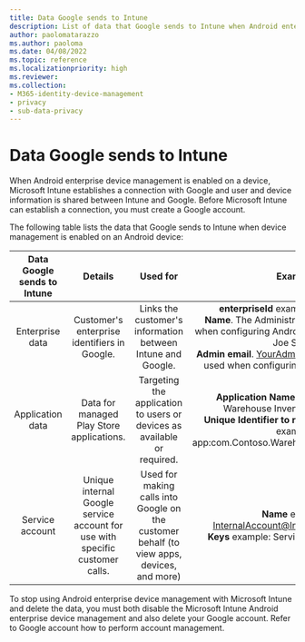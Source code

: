 ```yaml
---
title: Data Google sends to Intune
description: List of data that Google sends to Intune when Android enterprise device management is enabled with Intune.
author: paolomatarazzo
ms.author: paoloma
ms.date: 04/08/2022
ms.topic: reference
ms.localizationpriority: high
ms.reviewer:
ms.collection:
- M365-identity-device-management
- privacy
- sub-data-privacy
---
```


# Data Google sends to Intune

When Android enterprise device management is enabled on a device, Microsoft Intune establishes a connection with Google and user and device information is shared between Intune and Google. Before Microsoft Intune can establish a connection, you must create a Google account.

The following table lists the data that Google sends to Intune when device management is enabled on an Android device:

| Data Google sends to Intune | Details | Used for | Example |
|:---:|:---:|:---:|:---:|
| Enterprise data | Customer's enterprise identifiers in Google. | Links the customer's information between Intune and Google. | **enterpriseId** example: LC04eik8a6.<br>**Name**. The Administrator name as entered when configuring Android enterprise. Example: Joe Smith.<br>**Admin email**. YourAdmin@gmail.com that was used when configuring Android enterprise. |
| Application data | Data for managed Play Store applications. | Targeting the application to users or devices as available or required. | **Application Name** example: Contoso Warehouse Inventory Application.<br>**Unique Identifier to represent application** example: app:com.Contoso.Warehouse.InventoryTracking |
| Service account | Unique internal Google service account for use with specific customer calls. | Used for making calls into Google on the customer behalf (to view apps, devices, and more) | **Name** example: InternalAccount@InternalService.com.<br>**Keys** example: ServiceAccountPassword |

To stop using Android enterprise device management with Microsoft Intune and delete the data, you must both disable the Microsoft Intune Android enterprise device management and also delete your Google account. Refer to Google account how to perform account management.